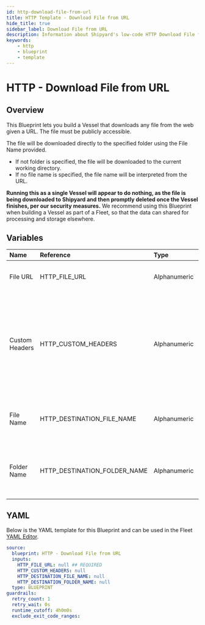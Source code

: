 ```yaml
---
id: http-download-file-from-url
title: HTTP Template - Download File from URL
hide_title: true
sidebar_label: Download File from URL
description: Information about Shipyard's low-code HTTP Download File from URL blueprint. Download any publicly available file from the web given a specific URL.
keywords:
    - http
    - blueprint
    - template
---
```


# HTTP - Download File from URL

## Overview

This Blueprint lets you build a Vessel that downloads any file from the web given a URL. The file must be publicly accessible. 

The file will be downloaded directly to the specified folder using the File Name provided.
- If not folder is specified, the file will be downloaded to the current working directory.
- If no file name is specified, the file name will be interpreted from the URL.

**Running this as a single Vessel will appear to do nothing, as the file is being downloaded to Shipyard and then promptly deleted once the Vessel finishes, per our security measures.** We recommend using this Blueprint when building a Vessel as part of a Fleet, so that the data can shared for processing and storage elsewhere. 



## Variables

| Name | Reference | Type | Required | Default | Options | Description |
|:---|:---|:---|:---|:---|:---|:---|
| File URL | HTTP_FILE_URL | Alphanumeric | :white_check_mark: | - | - | URL to run a download request against. |
| Custom Headers | HTTP_CUSTOM_HEADERS | Alphanumeric | :heavy_minus_sign: | - | - | A dictionary of additional headers that you want sent to the URL where the download request is being made. |
| File Name | HTTP_DESTINATION_FILE_NAME | Alphanumeric | :heavy_minus_sign: | - | - | If left blank, will try to interpret the file name from the URL. |
| Folder Name | HTTP_DESTINATION_FOLDER_NAME | Alphanumeric | :heavy_minus_sign: | - | - | If left blank, the file will be created in the current working directory. |


## YAML

Below is the YAML template for this Blueprint and can be used in the Fleet [YAML Editor](../../reference/fleets.md#yaml-editor).

```yaml
source:
  blueprint: HTTP - Download File from URL
  inputs:
    HTTP_FILE_URL: null ## REQUIRED
    HTTP_CUSTOM_HEADERS: null 
    HTTP_DESTINATION_FILE_NAME: null 
    HTTP_DESTINATION_FOLDER_NAME: null 
  type: BLUEPRINT
guardrails:
  retry_count: 1
  retry_wait: 0s
  runtime_cutoff: 4h0m0s
  exclude_exit_code_ranges:
```
